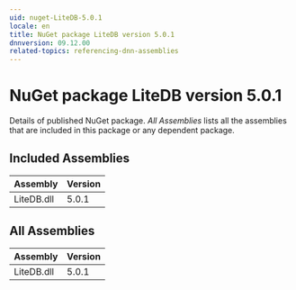 ```yaml
---
uid: nuget-LiteDB-5.0.1
locale: en
title: NuGet package LiteDB version 5.0.1
dnnversion: 09.12.00
related-topics: referencing-dnn-assemblies
---
```


# NuGet package LiteDB version 5.0.1
Details of published NuGet package.
*All Assemblies* lists all the assemblies that are included in this package or any dependent package.

## Included Assemblies

|Assembly|Version|
|---|---|
|LiteDB.dll|5.0.1|

## All Assemblies

|Assembly|Version|
|---|---|
|LiteDB.dll|5.0.1|

